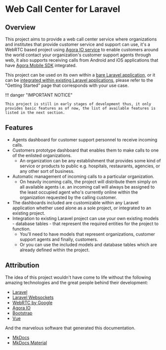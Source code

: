 # Web Call Center for Laravel

## Overview

This project aims to provide a web call center service where organizations and institutes that provide customer service and support can use, it's a WebRTC based project using [Agora IO service](https://agora.io) to enable customers around the world contact your organization's customer support agents through web, it also supports receiving calls from Android and iOS applications that have [Agora Mobile SDK](https://docs.agora.io/en/All/downloads?platform=All%20Platforms) integrated.

This project can be used on its own within a [bare Laravel application](getting-started/bare-project), or it can be [integrated within existing Laravel applications](getting-started/integrated-project), please refer to the "Getting Started" page that corresponds with your use case.

!!! danger "IMPORTANT NOTICE"

    This project is still in early stages of development thus, it only provides basic features as of now, the list of available features is listed in the next section.

## Features

- Agents dashboard for customer support personnel to receive incoming calls.
- Customers prototype dashboard that enables them to make calls to one of the enlisted organizations.
    - An organization can be any establishment that provides some kind of service or products to public e.g. hospitals, restaurants, agencies, or any other sort of business.
- Automatic management of incoming calls to a particular organization.
    - On heavily incoming calls, the project will distribute them simply on all available agents i.e. an incoming call will always be assigned to the least occupied agent who's currently online within the organization requested by the calling customer.
- The dashboards included are customizable within any Laravel application whether used alone as a sole project, or integrated to an existing project.
- Integration to existing Laravel project can use your own existing models - database tables - that represent the required entities for the project to function.
    - You'll need to have models that represent organizations, customer support agents and finally, customers.
    - Or you can use the included models and database tables which are already defined within the project.

## Attribution

The idea of this project wouldn't have come to life without the following amazing technologies and the great people behind their development:

- [Laravel](https://laravel.com)
- [Laravel Websockets](https://beyondco.de/docs/laravel-websockets/getting-started/introduction)
- [WebRTC by Google](https://webrtc.org)
- [Agora IO](https://agora.io)
- [Bootstrap](https://getbootstrap.com)
- [Vue](https://vuejs.org)

And the marvelous software that generated this documentation.

- [MkDocs](https://mkdocs.org)
- [MkDocs Material](https://squidfunk.github.io/mkdocs-material)
